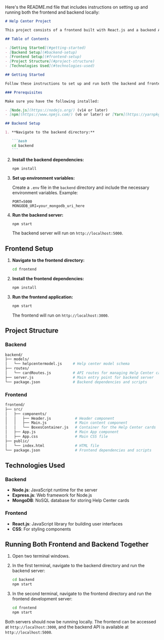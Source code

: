Here's the README.md file that includes instructions on setting up and running both the frontend and backend locally:

````markdown
# Help Center Project

This project consists of a frontend built with React.js and a backend API using Node.js and Express.js. The backend handles Help Center card management through RESTful API endpoints, and the frontend displays the UI for users to interact with the Help Center.

## Table of Contents

- [Getting Started](#getting-started)
- [Backend Setup](#backend-setup)
- [Frontend Setup](#frontend-setup)
- [Project Structure](#project-structure)
- [Technologies Used](#technologies-used)

## Getting Started

Follow these instructions to set up and run both the backend and frontend locally.

### Prerequisites

Make sure you have the following installed:

- [Node.js](https://nodejs.org/) (v14 or later)
- [npm](https://www.npmjs.com/) (v6 or later) or [Yarn](https://yarnpkg.com/) (v1.22 or later)

## Backend Setup

1. **Navigate to the backend directory:**

   ```bash
   cd backend
   ```
````

2. **Install the backend dependencies:**

   ```bash
   npm install
   ```

3. **Set up environment variables:**

   Create a `.env` file in the `backend` directory and include the necessary environment variables. Example:

   ```env
   PORT=5000
   MONGODB_URI=your_mongodb_uri_here
   ```

4. **Run the backend server:**

   ```bash
   npm start
   ```

   The backend server will run on `http://localhost:5000`.

## Frontend Setup

1. **Navigate to the frontend directory:**

   ```bash
   cd frontend
   ```

2. **Install the frontend dependencies:**

   ```bash
   npm install
   ```

3. **Run the frontend application:**

   ```bash
   npm start
   ```

   The frontend will run on `http://localhost:3000`.

## Project Structure

### Backend

```bash
backend/
├── models/
│   └── helpcentermodel.js     # Help center model schema
├── routes/
│   └── cardRoutes.js          # API routes for managing Help Center cards
├── server.js                  # Main entry point for backend server
└── package.json               # Backend dependencies and scripts
```

### Frontend

```bash
frontend/
├── src/
│   ├── components/
│   │   ├── Header.js           # Header component
│   │   ├── Main.js             # Main content component
│   │   └── BoxesContainer.js   # Container for the Help Center cards
│   ├── App.js                  # Main App component
│   ├── App.css                 # Main CSS file
├── public/
│   └── index.html              # HTML file
└── package.json                # Frontend dependencies and scripts
```

## Technologies Used

### Backend

- **Node.js**: JavaScript runtime for the server
- **Express.js**: Web framework for Node.js
- **MongoDB**: NoSQL database for storing Help Center cards

### Frontend

- **React.js**: JavaScript library for building user interfaces
- **CSS**: For styling components

## Running Both Frontend and Backend Together

1. Open two terminal windows.
2. In the first terminal, navigate to the backend directory and run the backend server:

   ```bash
   cd backend
   npm start
   ```

3. In the second terminal, navigate to the frontend directory and run the frontend development server:

   ```bash
   cd frontend
   npm start
   ```

Both servers should now be running locally. The frontend can be accessed at `http://localhost:3000`, and the backend API is available at `http://localhost:5000`.
